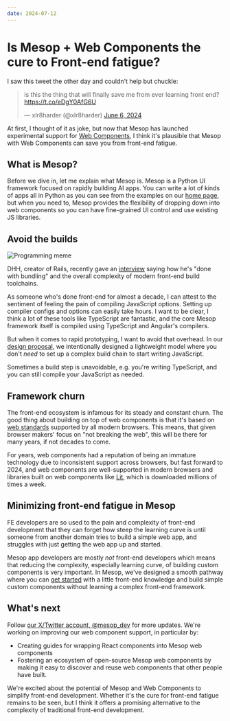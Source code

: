 ```yaml
---
date: 2024-07-12
---
```


# Is Mesop + Web Components the cure to Front-end fatigue?

I saw this tweet the other day and couldn't help but chuckle:

<blockquote class="twitter-tweet"><p lang="en" dir="ltr">is this the thing that will finally save me from ever learning front end?<a href="https://t.co/eDgY0AfG6U">https://t.co/eDgY0AfG6U</a></p>&mdash; xlr8harder (@xlr8harder) <a href="https://twitter.com/xlr8harder/status/1798673386425786724?ref_src=twsrc%5Etfw">June 6, 2024</a></blockquote> <script async src="https://platform.twitter.com/widgets.js" charset="utf-8"></script>

At first, I thought of it as joke, but now that Mesop has launched experimental support for [Web Components](https://google.github.io/mesop/web_components/), I think it's plausible that Mesop with Web Components can save you from front-end fatigue.

## What is Mesop?

Before we dive in, let me explain what Mesop is. Mesop is a Python UI framework focused on rapidly building AI apps. You can write a lot of kinds of apps all in Python as you can see from the examples on our [home page](https://google.github.io/mesop/), but when you need to, Mesop provides the flexibility of dropping down into web components so you can  have fine-grained UI control and use existing JS libraries.

## Avoid the builds

![Programming meme](https://i.redd.it/tfugj4n3l6ez.png)

DHH, creator of Rails, recently gave an [interview](https://youtu.be/rEZNbM4MUdo?si=e0uk-2DsCvwwFVHO&t=1485) saying how he's "done with bundling" and the overall complexity of modern front-end build toolchains.

As someone who's done front-end for almost a decade, I can attest to the sentiment of feeling the pain of compiling JavaScript options. Setting up compiler configs and options can easily take hours. I want to be clear, I think a lot of these tools like TypeScript are fantastic, and the core Mesop framework itself is compiled using TypeScript and Angular's compilers.

But when it comes to rapid prototyping, I want to avoid that overhead. In our [design proposal](https://docs.google.com/document/d/1Nc7Ub8DMNSxAmFuPRdyrlZXh_AoxVjZM-YEeWF8dAyI/edit#heading=h.36b20xkar02d), we intentionally designed a lightweight model where you don't _need_ to set up a complex build chain to start writing JavaScript.

Sometimes a build step is unavoidable, e.g. you're writing TypeScript, and you can still compile your JavaScript as needed.

## Framework churn

The front-end ecosystem is infamous for its steady and constant churn. The good thing about building on top of web components is that it's based on [web standards](https://developer.mozilla.org/en-US/docs/Web/API/Web_components) supported by all modern browsers. This means, that given browser makers' focus on "not breaking the web", this will be there for many years, if not decades to come.

For years, web components had a reputation of being an immature technology due to inconsistent support across browsers, but fast forward to 2024, and web components are well-supported in modern browsers and libraries built on web components like [Lit](https://lit.dev/), which is downloaded millions of times a week.

## Minimizing front-end fatigue in Mesop

FE developers are so used to the pain and complexity of front-end development that they can forget how steep the learning curve is until someone from another domain tries to build a simple web app, and struggles with just getting the web app up and started.

Mesop app developers are mostly _not_ front-end developers which means that reducing the complexity, especially learning curve, of building custom components is very important. In Mesop, we've designed a smooth pathway where you can [get started](https://google.github.io/mesop/web_components/quickstart/) with a little front-end knowledge and build simple custom components without learning a complex front-end framework.

## What's next

Follow [our X/Twitter account, @mesop_dev](https://x.com/mesop_dev) for more updates. We're working on improving our web component support, in particular by:

- Creating guides for wrapping React components into Mesop web components
- Fostering an ecosystem of open-source Mesop web components by making it easy to discover and reuse web components that other people have built.

We're excited about the potential of Mesop and Web Components to simplify front-end development. Whether it's the cure for front-end fatigue remains to be seen, but I think it offers a promising alternative to the complexity of traditional front-end development.
